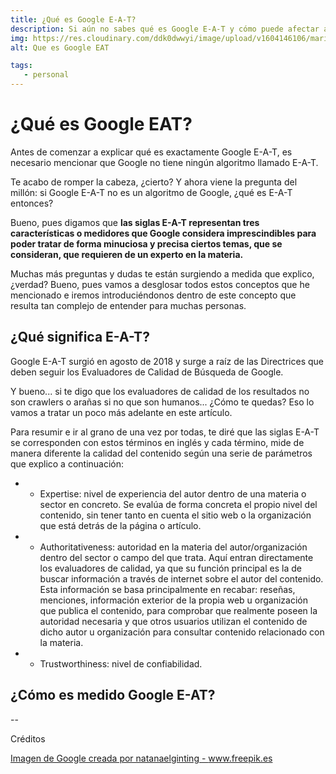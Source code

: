 ```yaml
---
title: ¿Qué es Google E-A-T?
description: Si aún no sabes qué es Google E-A-T y cómo puede afectar a tu web, no dudes en echar un vistazo a este artículo.
img: https://res.cloudinary.com/ddk0dwwyi/image/upload/v1604146106/marinasuarez/google_eat.jpg
alt: Que es Google EAT

tags:
   - personal
---
```


# ¿Qué es Google EAT?

Antes de comenzar a explicar qué es exactamente Google E-A-T, es necesario mencionar que Google no tiene ningún algoritmo llamado E-A-T.

Te acabo de romper la cabeza, ¿cierto? Y ahora viene la pregunta del millón: si Google E-A-T no es un algoritmo de Google, ¿qué es E-A-T entonces?

Bueno, pues digamos que **las siglas E-A-T representan tres características o medidores que Google considera imprescindibles para poder tratar de forma minuciosa y precisa ciertos temas, que se consideran, que requieren de un experto en la materia.**

Muchas más preguntas y dudas te están surgiendo a medida que explico, ¿verdad? Bueno, pues vamos a desglosar todos estos conceptos que he mencionado e iremos introduciéndonos dentro de este concepto que resulta tan complejo de entender para muchas personas.

## ¿Qué significa E-A-T?

Google E-A-T surgió en agosto de 2018 y surge a raíz de las Directrices que deben seguir los Evaluadores de Calidad de Búsqueda de Google.

Y bueno... si te digo que los evaluadores de calidad de los resultados no son crawlers o arañas si no que son humanos... ¿Cómo te quedas? Eso lo vamos a tratar un poco más adelante en este artículo.

Para resumir e ir al grano de una vez por todas, te diré que las siglas E-A-T se corresponden con estos términos en inglés y cada término, mide de manera diferente la calidad del contenido según una serie de parámetros que explico a continuación:

- - Expertise: nivel de experiencia del autor dentro de una materia o sector en concreto. Se evalúa de forma concreta el propio nivel del contenido, sin tener tanto en cuenta el sitio web o la organización que está detrás de la página o artículo.

- - Authoritativeness: autoridad en la materia del autor/organización dentro del sector o campo del que trata. Aquí entran directamente los evaluadores de calidad, ya que su función principal es la de buscar información a través de internet sobre el autor del contenido. Esta información se basa principalmente en recabar: reseñas, menciones, información exterior de la propia web u organización que publica el contenido, para comprobar que realmente poseen la autoridad necesaria y que otros usuarios utilizan el contenido de dicho autor u organización para consultar contenido relacionado con la materia.

- - Trustworthiness: nivel de confiabilidad.

## ¿Cómo es medido Google E-AT?

--

Créditos

<a class="credits" href='https://www.freepik.es/fotos-premium/google-tipografia-multiple-pared-roja_9113756.htm#page=1&query=google&position=0'>Imagen de Google creada por natanaelginting - www.freepik.es</a>
